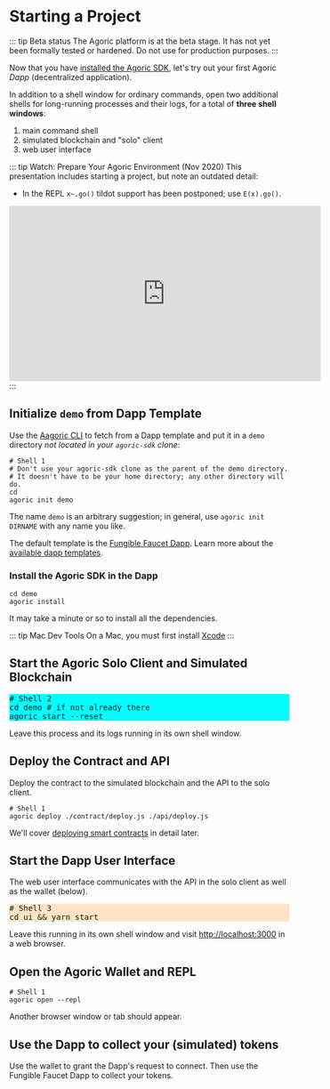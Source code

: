 # Starting a Project

::: tip Beta status
The Agoric platform is at the beta stage.
It has not yet been formally tested or hardened.
Do not use for production purposes.
:::

Now that you have [installed the Agoric SDK](/getting-started/before-using-agoric.md),
let's try out your first Agoric _Dapp_ (decentralized application).

In addition to a shell window for ordinary commands,
open two additional shells for long-running processes and their logs,
for a total of **three shell windows**:

 1. main command shell
 2. simulated blockchain and "solo" client
 3. web user interface

::: tip Watch: Prepare Your Agoric Environment (Nov 2020)
This presentation includes starting a project, but note an outdated detail:

 - In the REPL `x~.go()` tildot support has been postponed; use `E(x).go()`.

<iframe width="560" height="315" src="https://www.youtube.com/embed/w0By22jYhJA" title="YouTube video player" frameborder="0" allow="accelerometer; autoplay; clipboard-write; encrypted-media; gyroscope; picture-in-picture" allowfullscreen></iframe>
:::

## Initialize `demo` from Dapp Template

Use the [Aagoric CLI](/guides/agoric-cli/commands.md) to fetch from a Dapp template
and put it in a `demo` directory _not located in your `agoric-sdk` clone_:


```shell
# Shell 1
# Don't use your agoric-sdk clone as the parent of the demo directory.
# It doesn't have to be your home directory; any other directory will do.
cd
agoric init demo
```

The name `demo` is an arbitrary suggestion; in general,
use `agoric init DIRNAME` with any name you like.

The default template is the [Fungible Faucet Dapp](https://github.com/Agoric/dapp-fungible-faucet).
Learn more about the [available dapp templates](/dapps/dapp-templates.md).

### Install the Agoric SDK in the Dapp

```shell
cd demo
agoric install
```

It may take a minute or so to install all the dependencies.

::: tip Mac Dev Tools
On a Mac, you must first install
[Xcode](https://apps.apple.com/us/app/xcode/id497799835)
:::
## Start the Agoric Solo Client and Simulated Blockchain

<pre style="background: aqua">
# Shell 2
cd demo # if not already there
agoric start --reset
</pre>

Leave this process and its logs running in its own shell window.
## Deploy the Contract and API

Deploy the contract to the simulated blockchain
and the API to the solo client.

```shell
# Shell 1
agoric deploy ./contract/deploy.js ./api/deploy.js
```

We'll cover [deploying smart contracts](/getting-started/deploying.md)
in detail later.

## Start the Dapp User Interface

The web user interface communicates with the API in
the solo client as well as the wallet (below).

<pre style="background: bisque">
# Shell 3
cd ui && yarn start
</pre>

Leave this running in its own shell window and
visit [http://localhost:3000](http://localhost:3000)
in a web browser.

## Open the Agoric Wallet and REPL

```shell
# Shell 1
agoric open --repl
```

Another browser window or tab should appear.

## Use the Dapp to collect your (simulated) tokens

Use the wallet to grant the Dapp's request to connect.
Then use the Fungible Faucet Dapp to collect your tokens.
